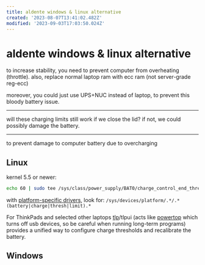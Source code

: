 ```yaml
---
title: aldente windows & linux alternative
created: '2023-08-07T13:41:02.482Z'
modified: '2023-09-03T17:03:50.024Z'
---
```


# aldente windows & linux alternative

to increase stability, you need to prevent computer from overheating (throttle). also, replace normal laptop ram with ecc ram (not server-grade reg-ecc)

moreover, you could just use UPS+NUC instead of laptop, to prevent this bloody battery issue.

----

will these charging limits still work if we close the lid? if not, we could possibly damage the battery.

----

to prevent damage to computer battery due to overcharging

## Linux

kernel 5.5 or newer:

```bash
echo 60 | sudo tee /sys/class/power_supply/BAT0/charge_control_end_threshold
```

with [platform-specific drivers](https://unix.stackexchange.com/questions/48534/how-to-adjust-charging-thresholds-of-laptop-battery), look for: `/sys/devices/platform/.*/.*(battery|charge|thresh|limit).*`

For ThinkPads and selected other laptops [tlp](https://linrunner.de/tlp)/tlpui (acts like [powertop](https://01.org/powertop/) which turns off usb devices, so be careful when running long-term programs) provides a unified way
 to configure charge thresholds and recalibrate the battery.


## Windows
